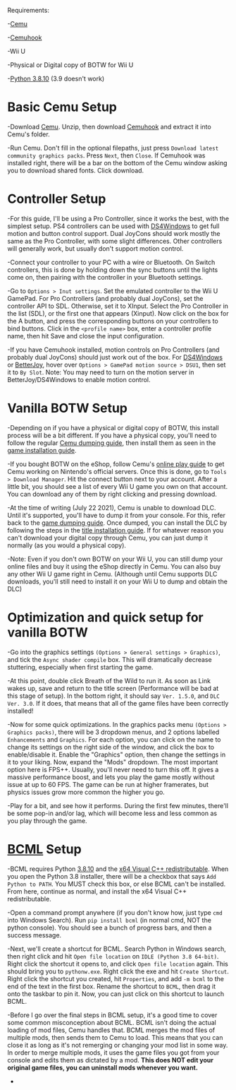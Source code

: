 Requirements:

-[Cemu](http://cemu.info/index.html#download)

-[Cemuhook](https://cemuhook.sshnuke.net/)

-Wii U

-Physical or Digital copy of BOTW for Wii U

-[Python 3.8.10](https://www.python.org/ftp/python/3.8.10/python-3.8.10-amd64.exe) (3.9 doesn't work)
	
# Basic Cemu Setup
	
-Download [Cemu](http://cemu.info/index.html#download). Unzip, then download [Cemuhook](https://cemuhook.sshnuke.net/) and extract it into Cemu's folder.
	
-Run Cemu. Don't fill in the optional filepaths, just press `Download latest community graphics packs`. Press `Next`, then `Close`. If Cemuhook was installed right, there will be a bar on the bottom of the Cemu window asking you to download shared fonts. Click download.
	
# Controller Setup
	
-For this guide, I'll be using a Pro Controller, since it works the best, with the simplest setup. PS4 controllers can be used with [DS4Windows](https://ryochan7.github.io/ds4windows-site/) to get full motion and button control support. Dual JoyCons should work mostly the same as the Pro Controller, with some slight differences. Other controllers will generally work, but usually don't support motion control.
	
-Connect your controller to your PC with a wire or Bluetooth. On Switch controllers, this is done by holding down the sync buttons until the lights come on, then pairing with the controller in your Bluetooth settings.
	
-Go to `Options > Inut settings`. Set the emulated controller to the Wii U GamePad. For Pro Controllers (and probably dual JoyCons), set the controller API to SDL. Otherwise, set it to XInput. Select the Pro Controller in the list (SDL), or the first one that appears (Xinput). Now click on the box for the A button, and press the corresponding buttons on your controllers to bind buttons. Click in the `<profile name>` box, enter a controller profile name, then hit Save and close the input configuration.
	
-If you have Cemuhook installed, motion controls on Pro Controllers (and probably dual JoyCons) should just work out of the box. For [DS4Windows](https://ryochan7.github.io/ds4windows-site/) or [BetterJoy](https://github.com/Davidobot/BetterJoy), hover over `Options > GamePad motion source > DSU1`, then set it to `By Slot`.
Note: You may need to turn on the motion server in BetterJoy/DS4Windows to enable motion control.
	
# Vanilla BOTW Setup

-Depending on if you have a physical or digital copy of BOTW, this install process will be a bit different. If you have a physical copy, you'll need to follow the regular [Cemu dumping guide](https://cemu.cfw.guide/dumping-games), then install them as seen in the [game installation guide](https://cemu.cfw.guide/installing-games#games-updates-and-dlc).

-If you bought BOTW on the eShop, follow Cemu's [online play guide](https://cemu.cfw.guide/online-play) to get Cemu working on Nintendo's official servers. Once this is done, go to `Tools > Download Manager`. Hit the connect button next to your account. After a little bit, you should see a list of every Wii U game you own on that account. You can download any of them by right clicking and pressing download.
	
-At the time of writing (July 22 2021), Cemu is unable to download DLC. Until it's supported, you'll have to dump it from your console. For this, refer back to the [game dumping guide](https://cemu.cfw.guide/dumping-games). Once dumped, you can install the DLC by following the steps in the [title installation guide](https://cemu.cfw.guide/installing-games#games-updates-and-dlc). If for whatever reason you can't download your digital copy through Cemu, you can just dump it normally (as you would a physical copy).

-Note: Even if you don't own BOTW on your Wii U, you can still dump your online files and buy it using the eShop directly in Cemu. You can also buy any other Wii U game right in Cemu. (Although until Cemu supports DLC downloads, you'll still need to install it on your Wii U to dump and obtain the DLC)

# Optimization and quick setup for vanilla BOTW
	
-Go into the graphics settings `(Options > General settings > Graphics)`, and tick the `Async shader compile` box. This will dramatically decrease stuttering, especially when first starting the game.
	
-At this point, double click Breath of the Wild to run it. As soon as Link wakes up, save and return to the title screen (Performance will be bad at this stage of setup). In the bottom right, it should say `Ver. 1.5.0`, and `DLC Ver. 3.0`. If it does, that means that all of the game files have been correctly installed!
	
-Now for some quick optimizations. In the graphics packs menu `(Options > Graphics packs)`, there will be 3 dropdown menus, and 2 options labelled `Enhancements` and `Graphics`. For each option, you can click on the name to change its settings on the right side of the window, and click the box to enable/disable it. Enable the "Graphics" option, then change the settings in it to your liking. Now, expand the "Mods" dropdown. The most important option here is FPS++. Usually, you'll never need to turn this off. It gives a massive performance boost, and lets you play the game mostly without issue at up to 60 FPS. The game can be run at higher framerates, but physics issues grow more common the higher you go.
	
-Play for a bit, and see how it performs. During the first few minutes, there'll be some pop-in and/or lag, which will become less and less common as you play through the game.
	
# [BCML](https://github.com/NiceneNerd/BCML) Setup

-BCML requires Python [3.8.10](https://www.python.org/ftp/python/3.8.10/python-3.8.10-amd64.exe) and the [x64 Visual C++ redistributable](https://support.microsoft.com/en-us/help/2977003/the-latest-supported-visual-c-downloads#section-2). When you open the Python 3.8 installer, there will be a checkbox that says `Add Python to PATH`. You MUST check this box, or else BCML can't be installed. From here, continue as normal, and install the x64 Visual C++ redistributable.

-Open a command prompt anywhere (if you don't know how, just type `cmd` into Windows Search). Run `pip install bcml` (in normal cmd, NOT the python console). You should see a bunch of progress bars, and then a success message.

-Next, we'll create a shortcut for BCML. Search Python in Windows search, then right click and hit `Open file location` on `IDLE (Python 3.8 64-bit)`. Right click the shortcut it opens to, and click `Open file location` again. This should bring you to `pythonw.exe`. Right click the exe and hit `Create Shortcut`. Right click the shortcut you created, hit `Properties`, and add `-m bcml` to the end of the text in the first box. Rename the shortcut to `BCML`, then drag it onto the taskbar to pin it. Now, you can just click on this shortcut to launch BCML.

-Before I go over the final steps in BCML setup, it's a good time to cover some common misconception about BCML. BCML isn't doing the actual loading of mod files, Cemu handles that. BCML merges the mod files of multiple mods, then sends them to Cemu to load. This means that you can close it as long as it's not remerging or changing your mod list in some way. In order to merge multiple mods, it uses the game files you got from your console and edits them as dictated by a mod. **This does NOT edit your original game files, you can uninstall mods whenever you want.**

-
